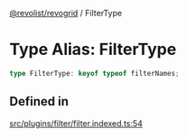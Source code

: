 [@revolist/revogrid](README.md) / FilterType

# Type Alias: FilterType

```ts
type FilterType: keyof typeof filterNames;
```

## Defined in

[src/plugins/filter/filter.indexed.ts:54](https://github.com/revolist/revogrid/blob/52c8861ed92574ba1d5817b32afec294ddb1f986/src/plugins/filter/filter.indexed.ts#L54)
